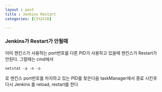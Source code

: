 ```yaml
---
layout : post
title : Jenkins Restart
categories: [CI%2CCD]

---
```


### Jenkins가 Restart가 안될때

이미 젠킨스가 사용하는 port번호를 다른 PID가 사용하고 있을때 젠킨스가 Restart가 안된다. 그럴때는 cmd에서  

`netstat -a -n -o`

로 젠킨스 port번호를 차지하고 있는 PID를 찾은다음 taskManager에서 종료 시킨후 다시 Jenkins 를 reload, restart를 한다
